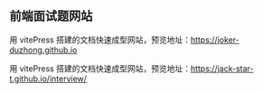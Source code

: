 ## 前端面试题网站

用 vitePress 搭建的文档快速成型网站，预览地址：https://joker-duzhong.github.io

用 vitePress 搭建的文档快速成型网站，预览地址：https://jack-star-t.github.io/interview/
